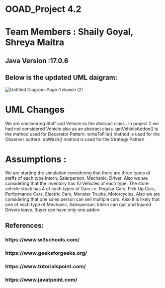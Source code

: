 # OOAD_Project 4.2

# Team Members : Shaily Goyal, Shreya Maitra

<h2>Java Version :17.0.6</h2>

<h2>Below is the updated UML daigram:</h2>

![Untitled Diagram-Page-1 drawio (2)](https://user-images.githubusercontent.com/111729856/225425316-cd24bc97-3b89-4472-9132-06c8f54ffc50.png)

# UML Changes
We are considering Staff and Vehicle as the abstract class . In project 2 we had not considered Vehicle also as an abstract class.
getVehicleAddon() is the method used for Decorator Pattern. writeToFile() method is used for the Observer pattern. doWash() method is used for the Strategy Pattern.

# Assumptions : 

We are starting the simulation considering that there are three types of staffs of each type Intern, Salerperson, Mechanic, Driver. 
Also we are considering that the inventory has 10 Vehicles of each type. The store vehicle stock has 4 of each types of Cars i.e. Regular Cars, Pick Up Cars, Performance Cars, Electric Cars, Monster Trucks, Motorcycles. Also we are considering that one sales person can sell multiple cars. Also it is likely that one of each type of Mechanic, Salesperson, Intern can quit and Injured Drivers leave. Buyer can have only one addon.

<h2>References:</h2>

<h3>https://www.w3schools.com/</h3>
<h3>https://www.geeksforgeeks.org/</h3>
<h3>https://www.tutorialspoint.com/</h3>
<h3>https://www.javatpoint.com/ </h3>
